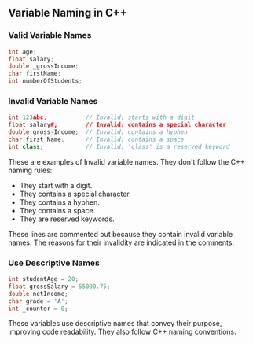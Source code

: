 ## Variable Naming in C++

### Valid Variable Names

```cpp
int age;
float salary;
double _grossIncome;
char firstName;
int numberOfStudents;
```

### Invalid Variable Names

```cpp
int 123abc;           // Invalid: starts with a digit
float salary#;        // Invalid: contains a special character
double gross-Income;  // Invalid: contains a hyphen
char first Name;      // Invalid: contains a space
int class;            // Invalid: 'class' is a reserved keyword
```

These are examples of Invalid variable names. They don't follow the C++ naming rules:

- They start with a digit.
- They contains a special character.
- They contains a hyphen.
- They contains a space.
- They are reserved keywords.

These lines are commented out because they contain invalid variable names. The reasons for their invalidity are indicated in the comments.

### Use Descriptive Names

```cpp
int studentAge = 20;
float grossSalary = 55000.75;
double netIncome;
char grade = 'A';
int _counter = 0;
```

These variables use descriptive names that convey their purpose, improving code readability. They also follow C++ naming conventions.

